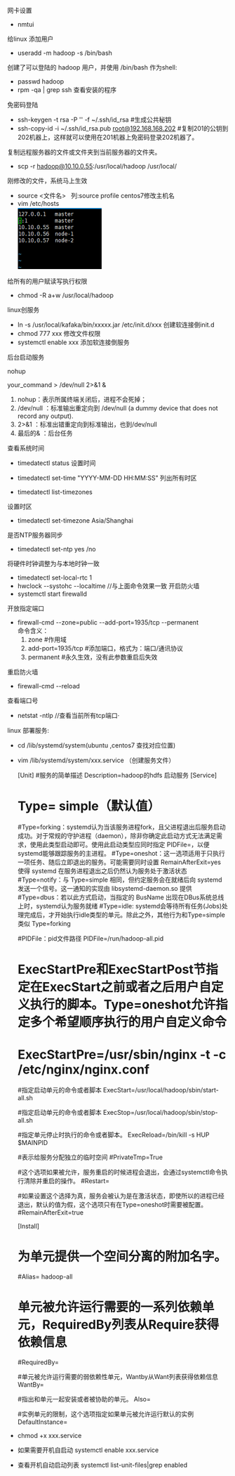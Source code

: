 网卡设置
* nmtui
  
给linux 添加用户
* useradd -m hadoop -s /bin/bash  

创建了可以登陆的 hadoop 用户，并使用 /bin/bash 作为shell:
* passwd hadoop
* rpm -qa | grep ssh 查看安装的程序

免密码登陆
* ssh-keygen -t rsa -P '' -f ~/.ssh/id_rsa         #生成公共秘钥
* ssh-copy-id -i  ~/.ssh/id_rsa.pub root@192.168.168.202  #复制201的公钥到202机器上，这样就可以使用在201机器上免密码登录202机器了。

复制远程服务器的文件或文件夹到当前服务器的文件夹。
* scp -r hadoop@10.10.0.55:/usr/local/hadoop /usr/local/

刚修改的文件，系统马上生效
* source <文件名>  &nbsp;&nbsp;列:source profile
centos7修改主机名
* vim /etc/hosts<br/>
![](./img/1.png)

给所有的用户赋读写执行权限
* chmod  -R a+w /usr/local/hadoop 

linux创服务
 * ln  -s /usr/local/kafaka/bin/xxxxx.jar  /etc/init.d/xxx 创建软连接倒init.d
 * chmod 777 xxx 修改文件权限
 * systemctl enable xxx 添加软连接倒服务
 
后台启动服务

  nohup 
  
  your_command > /dev/null 2>&1 &
  
  1. nohup：表示所属终端关闭后，进程不会死掉； 
  2.  /dev/null ：标准输出重定向到 /dev/null (a dummy device that does not record any output). 
  3. 2>&1 ：标准出错重定向到标准输出，也到/dev/null 
  4. 最后的& ：后台任务 

查看系统时间
 * timedatectl status
 设置时间
 
 * timedatectl set-time "YYYY-MM-DD HH:MM:SS"
列出所有时区
 * timedatectl list-timezones
 
设置时区
 * timedatectl set-timezone Asia/Shanghai 
 
是否NTP服务器同步 
 *  timedatectl set-ntp yes /no
 
将硬件时钟调整为与本地时钟一致
* timedatectl set-local-rtc 1
* hwclock --systohc --localtime //与上面命令效果一致 
开启防火墙 
*  systemctl start firewalld

开放指定端口
* firewall-cmd --zone=public --add-port=1935/tcp --permanent<br/>
  命令含义：
  1. zone #作用域
  2. add-port=1935/tcp  #添加端口，格式为：端口/通讯协议
  3. permanent  #永久生效，没有此参数重启后失效
  
重启防火墙
* firewall-cmd --reload

查看端口号
* netstat -ntlp   //查看当前所有tcp端口·

linux 部署服务:
* cd /lib/systemd/system(ubuntu ,centos7 查找对应位置)
* vim /lib/systemd/system/xxx.service （创建服务文件）


    [Unit]
    #服务的简单描述
    Description=hadoop的hdfs 启动服务
    [Service]
    # Type= simple（默认值）
    #Type=forking：systemd认为当该服务进程fork，且父进程退出后服务启动成功。对于常规的守护进程（daemon），除非你确定此启动方式无法满足需求，使用此类型启动即可。使用此启动类型应同时指定 PIDFile=，以便systemd能够跟踪服务的主进程。
    #Type=oneshot：这一选项适用于只执行一项任务、随后立即退出的服务。可能需要同时设置 RemainAfterExit=yes 使得 systemd 在服务进程退出之后仍然认为服务处于激活状态
    #Type=notify：与 Type=simple 相同，但约定服务会在就绪后向 systemd 发送一个信号。这一通知的实现由 libsystemd-daemon.so 提供
    #Type=dbus：若以此方式启动，当指定的 BusName 出现在DBus系统总线上时，systemd认为服务就绪
    #Type=idle: systemd会等待所有任务(Jobs)处理完成后，才开始执行idle类型的单元。除此之外，其他行为和Type=simple 类似
    Type=forking
    
    #PIDFile：pid文件路径
    PIDFile=/run/hadoop-all.pid
    
    # ExecStartPre和ExecStartPost节指定在ExecStart之前或者之后用户自定义执行的脚本。Type=oneshot允许指定多个希望顺序执行的用户自定义命令
    # ExecStartPre=/usr/sbin/nginx -t -c /etc/nginx/nginx.conf
    
    #指定启动单元的命令或者脚本
    ExecStart=/usr/local/hadoop/sbin/start-all.sh
    
    #指定启动单元的命令或者脚本
    ExecStop=/usr/local/hadoop/sbin/stop-all.sh
    
    #指定单元停止时执行的命令或者脚本。
    ExecReload=/bin/kill -s HUP $MAINPID
    
    #表示给服务分配独立的临时空间
    #PrivateTmp=True
    
    
    #这个选项如果被允许，服务重启的时候进程会退出，会通过systemctl命令执行清除并重启的操作。
    #Restart=
    
    
    #如果设置这个选择为真，服务会被认为是在激活状态，即使所以的进程已经退出，默认的值为假，这个选项只有在Type=oneshot时需要被配置。
    #RemainAfterExit=true
    
    
    [Install]
    # 为单元提供一个空间分离的附加名字。
    #Alias= hadoop-all
    
    # 单元被允许运行需要的一系列依赖单元，RequiredBy列表从Require获得依赖信息
    #RequiredBy=
    
    #单元被允许运行需要的弱依赖性单元，Wantby从Want列表获得依赖信息
    WantBy= 
    
    #指出和单元一起安装或者被协助的单元。
    Also=
    
    #实例单元的限制，这个选项指定如果单元被允许运行默认的实例
    DefaultInstance=
* chmod +x xxx.service
* 如果需要开机自启动 systemctl enable xxx.service 

* 查看开机自动启动列表 systemctl list-unit-files|grep enabled
